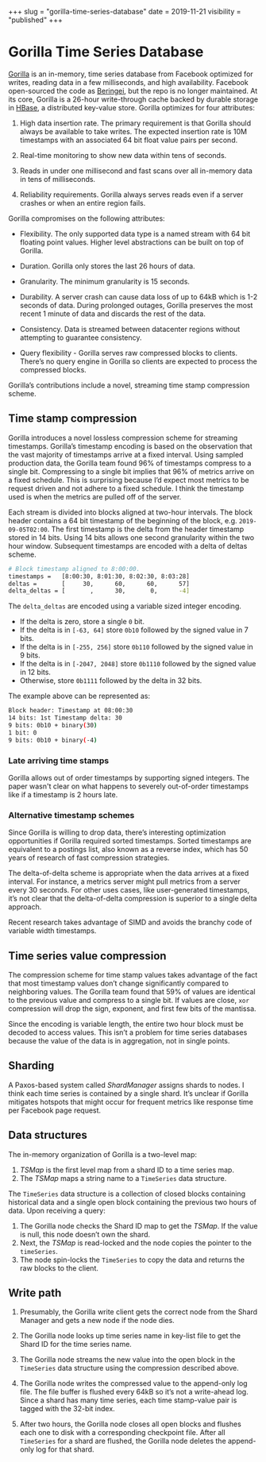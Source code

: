 +++
slug = "gorilla-time-series-database"
date = 2019-11-21
visibility = "published"
+++

# Gorilla Time Series Database

[Gorilla] is an in-memory, time series database from Facebook optimized for
writes, reading data in a few milliseconds, and high availability. Facebook
open-sourced the code as [Beringei], but the repo is no longer maintained. At
its core, Gorilla is a 26-hour write-through cache backed by durable storage in
[HBase], a distributed key-value store. Gorilla optimizes for four attributes:

[gorilla]: gorilla.pdf
[hbase]: https://hbase.apache.org/
[beringei]: https://github.com/facebookarchive/beringei

1.  High data insertion rate. The primary requirement is that Gorilla should
    always be available to take writes. The expected insertion rate is 10M
    timestamps with an associated 64 bit float value pairs per second.

2.  Real-time monitoring to show new data within tens of seconds.

3.  Reads in under one millisecond and fast scans over all in-memory data in
    tens of milliseconds.

4.  Reliability requirements. Gorilla always serves reads even if a server
    crashes or when an entire region fails.

Gorilla compromises on the following attributes:

- Flexibility. The only supported data type is a named stream with 64 bit
  floating point values. Higher level abstractions can be built on top of
  Gorilla.

- Duration. Gorilla only stores the last 26 hours of data.

- Granularity. The minimum granularity is 15 seconds.

- Durability. A server crash can cause data loss of up to 64kB which is 1-2
  seconds of data. During prolonged outages, Gorilla preserves the most recent 1
  minute of data and discards the rest of the data.

- Consistency. Data is streamed between datacenter regions without attempting to
  guarantee consistency.

- Query flexibility - Gorilla serves raw compressed blocks to clients. There’s
  no query engine in Gorilla so clients are expected to process the compressed
  blocks.

Gorilla’s contributions include a novel, streaming time stamp compression
scheme.

## Time stamp compression

Gorilla introduces a novel lossless compression scheme for streaming timestamps.
Gorilla’s timestamp encoding is based on the observation that the vast majority
of timestamps arrive at a fixed interval. Using sampled production data, the
Gorilla team found 96% of timestamps compress to a single bit. Compressing to a
single bit implies that 96% of metrics arrive on a fixed schedule. This is
surprising because I’d expect most metrics to be request driven and not adhere
to a fixed schedule. I think the timestamp used is when the metrics are pulled
off of the server.

Each stream is divided into blocks aligned at two-hour intervals. The block
header contains a 64 bit timestamp of the beginning of the block, e.g.
`2019-09-05T02:00`. The first timestamp is the delta from the header timestamp
stored in 14 bits. Using 14 bits allows one second granularity within the two
hour window. Subsequent timestamps are encoded with a delta of deltas scheme.

```bash
# Block timestamp aligned to 8:00:00.
timestamps =   [8:00:30, 8:01:30, 8:02:30, 8:03:28]
deltas =       [     30,      60,      60,      57]
delta_deltas = [       ,      30,       0,      -4]
```

The `delta_deltas` are encoded using a variable sized integer encoding.

- If the delta is zero, store a single `0` bit.
- If the delta is in `[-63, 64]` store `0b10` followed by the signed value in 7
  bits.
- If the delta is in `[-255, 256]` store `0b110` followed by the signed value in
  9 bits.
- If the delta is in `[-2047, 2048]` store `0b1110` followed by the signed value
  in 12 bits.
- Otherwise, store `0b1111` followed by the delta in 32 bits.

The example above can be represented as:

```bash
Block header: Timestamp at 08:00:30
14 bits: 1st Timestamp delta: 30
9 bits: 0b10 + binary(30)
1 bit: 0
9 bits: 0b10 + binary(-4)
```

### Late arriving time stamps

Gorilla allows out of order timestamps by supporting signed integers. The paper
wasn't clear on what happens to severely out-of-order timestamps like if a
timestamp is 2 hours late.

### Alternative timestamp schemes

Since Gorilla is willing to drop data, there’s interesting optimization
opportunities if Gorilla required sorted timestamps. Sorted timestamps are
equivalent to a postings list, also known as a reverse index, which has 50 years
of research of fast compression strategies.

The delta-of-delta scheme is appropriate when the data arrives at a fixed
interval. For instance, a metrics server might pull metrics from a server every
30 seconds. For other uses cases, like user-generated timestamps, it’s not clear
that the delta-of-delta compression is superior to a single delta approach.

Recent research takes advantage of SIMD and avoids the branchy code of variable
width timestamps.

## Time series value compression

The compression scheme for time stamp values takes advantage of the fact that
most timestamp values don’t change significantly compared to neighboring values.
The Gorilla team found that 59% of values are identical to the previous value
and compress to a single bit. If values are close, `xor` compression will drop
the sign, exponent, and first few bits of the mantissa.

Since the encoding is variable length, the entire two hour block must be decoded
to access values. This isn’t a problem for time series databases because the
value of the data is in aggregation, not in single points.

## Sharding

A Paxos-based system called _ShardManager_ assigns shards to nodes. I think each
time series is contained by a single shard. It’s unclear if Gorilla mitigates
hotspots that might occur for frequent metrics like response time per Facebook
page request.

## Data structures

The in-memory organization of Gorilla is a two-level map:

1. _TSMap_ is the first level map from a shard ID to a time series map.
2. The _TSMap_ maps a string name to a `TimeSeries` data structure.

The `TimeSeries` data structure is a collection of closed blocks containing
historical data and a single open block containing the previous two hours of
data. Upon receiving a query:

1. The Gorilla node checks the Shard ID map to get the _TSMap_. If the value is
   null, this node doesn’t own the shard.
2. Next, the _TSMap_ is read-locked and the node copies the pointer to the
   `timeSeries`.
3. The node spin-locks the `TimeSeries` to copy the data and returns the raw
   blocks to the client.

## Write path

1. Presumably, the Gorilla write client gets the correct node from the Shard
   Manager and gets a new node if the node dies.

2. The Gorilla node looks up time series name in key-list file to get the Shard
   ID for the time series name.

3. The Gorilla node streams the new value into the open block in the
   `TimeSeries` data structure using the compression described above.

4. The Gorilla node writes the compressed value to the append-only log file. The
   file buffer is flushed every 64kB so it’s not a write-ahead log. Since a
   shard has many time series, each time stamp-value pair is tagged with the
   32-bit index.

5. After two hours, the Gorilla node closes all open blocks and flushes each one
   to disk with a corresponding checkpoint file. After all `TimeSeries` for a
   shard are flushed, the Gorilla node deletes the append-only log for that
   shard.
